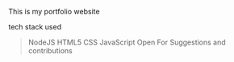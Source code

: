 This is my portfolio website

tech stack used
>NodeJS
>HTML5
>CSS
>JavaScript
Open For Suggestions and contributions
